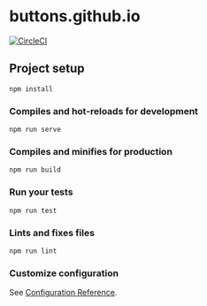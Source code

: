 # buttons.github.io

[![CircleCI](https://img.shields.io/circleci/project/github/ntkme/github-buttons-app.svg)](https://circleci.com/gh/ntkme/github-buttons-app)

## Project setup
```
npm install
```

### Compiles and hot-reloads for development
```
npm run serve
```

### Compiles and minifies for production
```
npm run build
```

### Run your tests
```
npm run test
```

### Lints and fixes files
```
npm run lint
```

### Customize configuration
See [Configuration Reference](https://cli.vuejs.org/config/).
